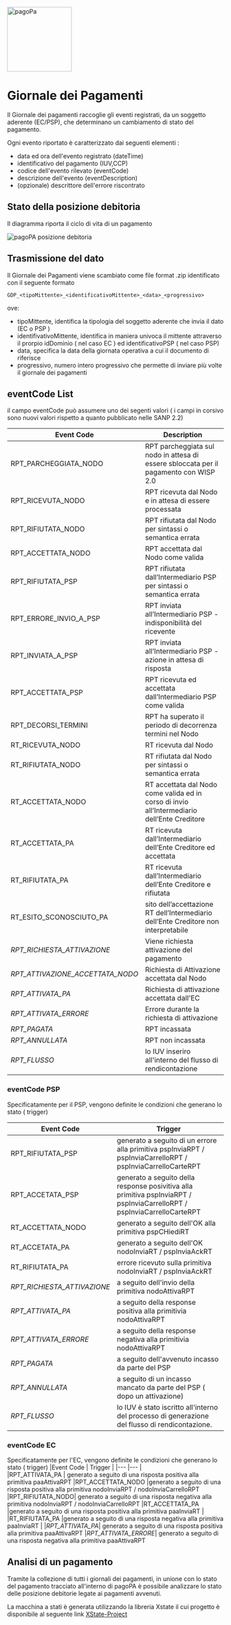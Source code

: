 
<img width="150px"  src="https://www.cittametropolitana.genova.it/sites/default/files/siti-tematici/Logo%20PagoPA.jpg" title="pagoPa" alt="pagoPa"></a>
# Giornale dei Pagamenti
Il Giornale dei pagamenti raccoglie gli eventi registrati, da un soggetto aderente (EC/PSP), che determinano un cambiamento di stato del pagamento.

Ogni evento riportato è caratterizzato dai seguenti elementi :
- data ed ora dell'evento registrato (dateTime)
- identificativo del pagamento (IUV,CCP)
- codice dell'evento rilevato (eventCode)
- descrizione dell'evento (eventDescription)
- (opzionale) descrittore dell'errore riscontrato


## Stato della posizione debitoria
Il diagramma riporta il ciclo di vita di un pagamento 

![pagoPA posizione debitoria](https://www.planttext.com/plantuml/svg/b9113e8m54Jt_nH_gIPSm8MXALMRA3Iqij0OWz954wG9b8rNS-6Hl898K96uSVjdtap-tAytlt9fwUfp3k2CopLISyejPWRh8aLXAtCnjj0OwADnjZGfZaGmXjraZvutGn4SY58y8LiUXGod60jrY3bTSYOLwMjzv6CGP47MB5HHX_8muQIzmo3wJ_INhulW8ILIlZ12ALCj9mNqr7TVmcBvLJHVRHe33CKdqFm80BukicRHXm030000)



## Trasmissione del dato
Il Giornale dei Pagamenti viene scambiato come file format .zip identificato con il seguente formato
```
GDP_<tipoMittente>_<identificativoMittente>_<data>_<progressivo> 
```
ove:
- tipoMittente, identifica la tipologia del soggetto aderente che invia il dato (EC o PSP )
- identifivativoMittente, identifica in maniera univoca il mittente attraverso il prorpio idDominio ( nel caso EC ) ed identificativoPSP ( nel caso PSP)
- data, specifica la data della giornata operativa a cui il documento di riferisce
- progressivo, numero intero progressivo che permette di inviare più volte il giornale dei pagamenti


## eventCode List
il campo eventCode può assumere uno dei segenti valori ( i campi in corsivo sono nuovi valori rispetto a quanto pubblicato nelle SANP 2.2)

|Event Code   			| Description	| 
|---					|---			|
|RPT_PARCHEGGIATA_NODO	|	RPT parcheggiata sul nodo in attesa di essere sbloccata per il pagamento con WISP 2.0|
|RPT_RICEVUTA_NODO		|RPT ricevuta dal Nodo e in attesa di essere processata|
|RPT_RIFIUTATA_NODO		|RPT rifiutata dal Nodo per sintassi o semantica errata|
|RPT_ACCETTATA_NODO		|RPT accettata dal Nodo come valida|
|RPT_RIFIUTATA_PSP		|RPT rifiutata dall’Intermediario PSP per sintassi o semantica errata|
|RPT_ERRORE_INVIO_A_PSP	|RPT inviata all’Intermediario PSP - indisponibilità del ricevente|
|RPT_INVIATA_A_PSP		|RPT inviata all’Intermediario PSP - azione in attesa di risposta|
|RPT_ACCETTATA_PSP		|RPT ricevuta ed accettata dall’Intermediario PSP come valida|
|RPT_DECORSI_TERMINI	|RPT ha superato il periodo di decorrenza termini nel Nodo|
|RT_RICEVUTA_NODO		|RT ricevuta dal Nodo|
|RT_RIFIUTATA_NODO		|RT rifiutata dal Nodo per sintassi o semantica errata|
|RT_ACCETTATA_NODO		|RT accettata dal Nodo come valida ed in corso di invio all’Intermediario dell’Ente Creditore|
|RT_ACCETTATA_PA		|RT ricevuta dall’Intermediario dell’Ente Creditore ed accettata|
|RT_RIFIUTATA_PA		|RT ricevuta dall’Intermediario dell’Ente Creditore e rifiutata|
|RT_ESITO_SCONOSCIUTO_PA|sito dell’accettazione RT dell’Intermediario dell’Ente Creditore non interpretabile|
|*RPT_RICHIESTA_ATTIVAZIONE*| Viene richiesta attivazione del pagamento|
|*RPT_ATTIVAZIONE_ACCETTATA_NODO*| Richiesta di Attivazione accettata dal Nodo
|*RPT_ATTIVATA_PA*| Richiesta di attivazione accettata dall'EC 
|*RPT_ATTIVATA_ERRORE*| Errore durante la richiesta di attivazione
|*RPT_PAGATA*| RPT incassata
|*RPT_ANNULLATA*| RPT non incassata|
|*RPT_FLUSSO*| lo IUV inseriro all'interno del flusso di rendicontazione


### eventCode PSP
Specificatamente per il PSP, vengono definite le condizioni che generano lo stato ( trigger)

|Event Code   			| Trigger	| 
|---					|---			|
|RPT_RIFIUTATA_PSP| generato a seguito di un errore alla primitiva pspInviaRPT / pspInviaCarrelloRPT / pspInviaCarrelloCarteRPT
|RPT_ACCETATA_PSP| generato a seguito della response posivitiva alla primitiva pspInviaRPT / pspInviaCarrelloRPT / pspInviaCarrelloCarteRPT
|RT_ACCETTATA_NODO| generato a seguito dell'OK alla primitiva pspCHiediRT 
|RT_ACCETATA_PA| generato a seguito dell'OK nodoInviaRT / pspInviaAckRT
|RT_RIFIUTATA_PA| errore ricevuto sulla primitiva nodoInviaRT / pspInviaAckRT
|*RPT_RICHIESTA_ATTIVAZIONE*| a seguito dell'invio della primitiva nodoAttivaRPT 
|*RPT_ATTIVATA_PA*| a seguito della response positiva alla primitivia nodoAttivaRPT 
|*RPT_ATTIVATA_ERRORE*| a seguito della response negativa alla primitivia nodoAttivaRPT 
|*RPT_PAGATA*| a seguito dell'avvenuto incasso da parte del PSP
|*RPT_ANNULLATA*| a seguito di un incasso mancato da parte del PSP ( dopo un attivazione)
|*RPT_FLUSSO*| lo IUV è stato iscritto all'interno del processo di generazione del flusso di rendicontazione.

### eventCode EC

Specificatamente per l'EC, vengono definite le condizioni che generano lo stato ( trigger)
|Event Code   			| Trigger	| 
|---					|---			|	
|RPT_ATTIVATA_PA	| generato a seguito di una risposta positiva alla primitiva paaAttivaRPT
|RPT_ACCETTATA_NODO |generato a seguito di una risposta positiva alla primitiva nodoInviaRPT / nodoInviaCarrelloRPT
|RPT_RIFIUTATA_NODO| generato a seguito di una risposta negativa alla primitiva nodoInviaRPT / nodoInviaCarrelloRPT	
|RT_ACCETTATA_PA		|generato a seguito di una risposta positiva alla primitiva paaInviaRT |
|RT_RIFIUTATA_PA		|generato a seguito di una risposta negativa alla primitiva paaInviaRT |
|*RPT_ATTIVATA_PA*| generato a seguito di una risposta positiva alla primitiva paaAttivaRPT
|*RPT_ATTIVATA_ERRORE*| generato a seguito di una risposta negativa alla primitiva paaAttivaRPT
 

 
## Analisi di un pagamento
Tramite la collezione di tutti i giornali dei pagamenti, in unione con lo stato del pagamento tracciato all'interno di pagoPA è possibile analizzare lo stato delle posizione debitorie legate ai pagamenti avvenuti.

La macchina a stati è generata utilizzando la libreria  Xstate il cui progetto è disponibile al seguente link [XState-Project](https://xstate.js.org/viz/?gist=74a1dfd4a9ef709863d4c3deb4f353e6)

